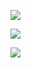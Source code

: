 [![](https://github.com/armielynobinguar/ml-learner/blob/main/chat.svg)](https://twitter.com/algo_diver)

<!-- Add any other content you want -->

![](https://activity-graph.herokuapp.com/graph?username=armielynobinguar&theme=react-dark&hide_border=true&area=true)

![](https://github.com/armielynobinguar/ml-learner/blob/main/github-contribution-grid-snake.svg)
